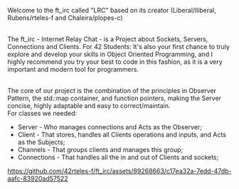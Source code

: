 Welcome to the ft_irc called "LRC" based on its creator (Liberal/lliberal, Rubens/rteles-f and Chaleira/plopes-c) <br><br>

The ft_irc - Internet Relay Chat -  is a Project about Sockets, Servers, Connections and Clients. For 42 Students: It's also your first chance to truly explore and develop your skills in Object Oriented Programming, and I highly recommend you try your best to code in this fashion, as it is a very important and modern tool for programmers. <br><br>

The core of our project is the combination of the principles in Observer Pattern, the std::map container, and function pointers, making the Server concise, highly adaptable and easy to correct/maintain. <br>
For classes we needed: <br>
* Server - Who manages connections and Acts as the Observer; <br>
* Client - That stores, handles all Clients operations and inputs, and Acts as the Subjects; 
* Channels - That groups clients and manages this group;
* Connections - That handles all the in and out of Clients and sockets;

https://github.com/42rteles-f/ft_irc/assets/89268663/c17ea32a-7edd-47db-aafc-83920ad57522

